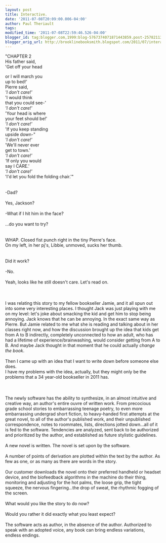 ```yaml
---
layout: post
title: Interactive.
date: '2011-07-08T20:09:00.006-04:00'
author: Paul Theriault
tags: 
modified_time: '2011-07-08T22:59:46.526-04:00'
blogger_id: tag:blogger.com,1999:blog-5767374071871443859.post-2578211352736166227
blogger_orig_url: http://brooklinebooksmith.blogspot.com/2011/07/interactive.html
---
```


"CHAPTER 2<br />His father said,<br />'Get off your head <br /><div>or I will march you<br />up to bed!'<br />Pierre said,<br /><i>'I don't care!'</i><br />'I would think<br />that you could see-'<br /><i>'I don't care!'</i><br />'Your head is where<br />your feet should be!'<br /><i>'I don't care!'<br /></i>'If you keep standing<br />upside down-"<br /><i>'I don't care!'<br /></i>'We'll never ever<br />get to town.'<br /><i>'I don't care!'<br />'</i>If only you would<br />say I CARE.'<br /><i>'I don't care!'</i><br />'I'd let you fold the folding chair.'"<br /><br /><br />-Dad?<br /><br />Yes, Jackson?<br /><br />-What if I hit him in the face?<br /><br />...do you want to try?<br /><br /><br /><span id="SPELLING_ERROR_0" class="blsp-spelling-error">WHAP</span>. Closed fist punch right in the tiny Pierre's face.<br />On my left, in her pj's, Libbie, unmoved, sucks her thumb.<br /><br /><br />Did it work?<br /><br />-No.<br /><br />Yeah, looks like he still doesn't care. Let's read on.<br /><br /><br /><br />I was relating this story to my fellow bookseller Jamie, and it all spun out into some very interesting places. I thought Jack was just playing with me on my level: let's joke about smacking the kid and get him to stop being annoying. Jack knows that he can be annoying. In the exact same way as Pierre. But Jamie related to me what she is reading and talking about in her classes right now, and how the discussion brought up the idea that kids get from A to B indirectly, completely unconnected to how an adult, who has had a lifetime of experience/brainwashing, would consider getting from A to B. And maybe Jack thought in that moment that he could actually <i>change the book</i>.<br /><br />Then I came up with an idea that I want to write down before someone else does.<br />I have my problems with the idea, actually, but they might only be the problems that a 34 year-old bookseller in 2011 has.<br /><br /><br /><br />The newly software has the ability to synthesize, in an almost intuitive and creative way, an author's entire <span id="SPELLING_ERROR_1" class="blsp-spelling-error">ouvre</span> of written work. From precocious grade school stories to embarrassing teenage poetry, to even more <span id="SPELLING_ERROR_2" class="blsp-spelling-error">embarrassing</span> undergrad short fiction, to heavy-handed first attempts at the great novel, to all of the author's published work, and their unpublished correspondence, notes to roommates, lists, directions jotted down...all of it is fed to the software. Tendencies are analyzed, sent back to be authorized and prioritized by the author, and established as future stylistic guidelines.<br /><br />A new novel is written. The novel is set upon by the software.<br /><br />A number of points of derivation are plotted within the text by the author. As few as one, or as many as there are words in the story. <br /><br />Our customer downloads the novel onto their preferred handheld or headset device, and the biofeedback algorithms in the machine do their thing, monitoring and adjusting for the hot palms, the loose grip, the tight squeeze, the nervous fingering...the drop of sweat, the rhythmic fogging of the screen.<br /><br />What would you like the story to do now?<br /><br />Would you rather it did exactly what you least expect?<br /><br />The software acts as author, in the absence of the author. Authorized to speak with an adopted voice, any book can bring endless variations, endless endings.<br /></div>